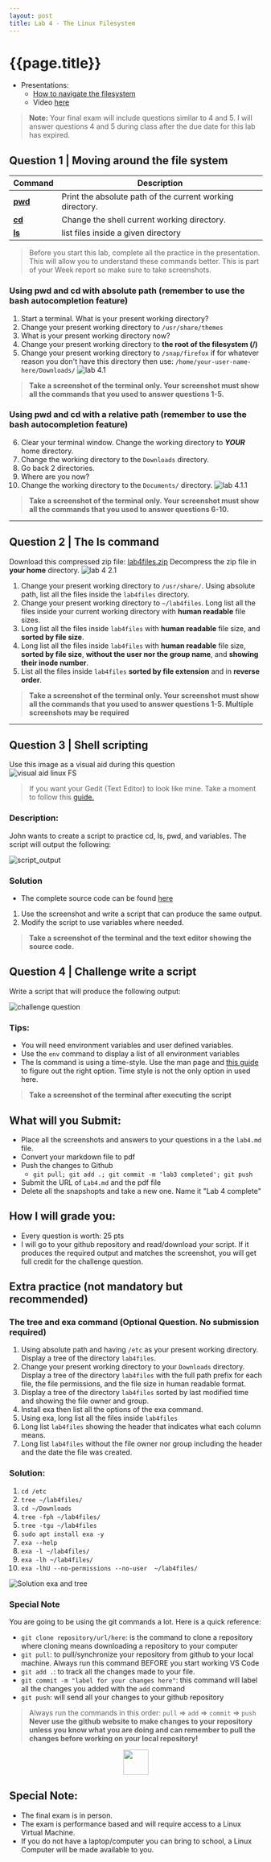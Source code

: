 ```yaml
---
layout: post
title: Lab 4 - The Linux Filesystem
---
```


# {{page.title}}

* Presentations:
  * [How to navigate the filesystem](https://rapurl.live/2n3)
  * Video [here](https://youtu.be/t2vXzYX2ZL8)

> **Note:**
> Your final exam will include questions similar to 4 and 5. I will answer questions 4 and 5 during class after the due date for this lab has expired. 

## Question 1 | Moving around the file system

| Command                            | Description                                               |
| ---------------------------------- | --------------------------------------------------------- |
| **[pwd](https://rapurl.live/6gj)** | Print the absolute path of the current working directory. |
| **[cd](https://rapurl.live/n6h)**  | Change the shell current working directory.               |
| **[ls](https://rapurl.live/9v5)**  | list files inside a given directory                       |

> Before you start this lab, complete all the practice in the presentation. This will allow you to understand these commands better. This is part of your Week report so make sure to take screenshots. 

### Using pwd and cd with absolute path (remember to use the bash autocompletion feature)

1. Start a terminal. What is your present working directory?
2. Change your present working directory to `/usr/share/themes`
3. What is your present working directory now?
4. Change your present working directory to **the root of the filesystem (/)**
5. Change your present working directory to `/snap/firefox` if for whatever reason you don't have this directory then use: `/home/your-user-name-here/Downloads/`
![lab 4.1](/assets/lab4-1.gif)<br>
> **Take a screenshot of the terminal only. Your screenshot must show all the commands that you used to answer questions 1-5.**

### Using pwd and cd with a relative path (remember to use the bash autocompletion feature)
6. Clear your terminal window. Change the working directory to ***YOUR*** home directory.
7. Change the working directory to the `Downloads` directory.
8. Go back 2 directories.
9. Where are you now? 
10. Change the working directory to the `Documents/` directory.
![lab 4.1.1](/assets/lab4-1-1.gif)<br>
> **Take a screenshot of the terminal only. Your screenshot must show all the commands that you used to answer questions 6-10.**

<hr>

## Question 2 | The ls command
Download this compressed zip file: [lab4files.zip](/assets/lab4files.zip) Decompress the zip file in **your home** directory.
![lab 4 2.1](/assets/lab4-2-1.gif)<br>
1. Change your present working directory to `/usr/share/`. Using absolute path, list all the files inside the `lab4files` directory.
2. Change your present working directory to `~/lab4files`. Long list all the files inside your current working directory with **human readable** file sizes.
3. Long list all the files inside `lab4files` with **human readable** file size, and **sorted by file size**.
4. Long list all the files inside `lab4files` with **human readable** file size, **sorted by file size**, **without the user nor the group name**, and **showing their inode number**.
5. List all the files inside `lab4files` **sorted by file extension** and in **reverse order**. 

> **Take a screenshot of the terminal only. Your screenshot must show all the commands that you used to answer questions 1-5. Multiple screenshots may be **required****

<hr>

## Question 3 | Shell scripting

Use this image as a visual aid during this question
<br>![visual aid linux FS](/assets/Linux-Filesystem-Incomplete-visual-aid.png)<br>

> If you want your Gedit (Text Editor) to look like mine. Take a moment to follow this [guide.](https://cis106.com/guides/custimizeGedit/)

### Description:
John wants to create a script to practice cd, ls, pwd, and variables. The script will output the following:

![script_output](/assets/lab4/script_output.png)


### Solution
* The complete source code can be found [here](/assets/lab4/lab4_script.sh)
1. Use the screenshot and write a script that can produce the same output. 
2. Modify the script to use variables where needed.

> **Take a screenshot of the terminal and the text editor showing the source code.**



## Question 4 | Challenge write a script
Write a script that will produce the following output:

![challenge question](/assets/lab4/challenge_question_4.png)


### Tips:
* You will need environment variables and user defined variables. 
* Use the `env` command to display a list of all environment variables
* The ls command is using a time-style. Use the man page and [this guide](https://cis106.com/guides/format-control-char-date-command/) to figure out the right option. Time style is not the only option in used here.

> **Take a screenshot of the terminal after executing the script**


## What will you Submit:
* Place all the screenshots and answers to your questions in a the `lab4.md` file.
* Convert your markdown file to pdf 
* Push the changes to Github
  * `git pull; git add .; git commit -m 'lab3 completed'; git push`
* Submit the URL of `Lab4.md` and the pdf file
* Delete all the snapshopts and take a new one. Name it "Lab 4 complete" 

## How I will grade you:
* Every question is worth: 25 pts
* I will go to your github repository and read/download your script. If it produces the required output and matches the screenshot, you will get full credit for the challenge question.


## Extra practice (not mandatory but recommended)

### The tree and exa command (Optional Question. No submission required)

1. Using absolute path and having `/etc` as your present working directory. Display a tree of the directory `lab4files`.
2. Change your present working directory to your `Downloads` directory. Display a tree of the directory `lab4files` with the full path prefix for each file, the file permissions, and the file size in human readable format.
3. Display a tree of the directory `lab4files` sorted by last modified time and showing the file owner and group. 
4. Install exa then list all the options of the exa command.
5. Using exa, long list all the files inside `lab4files`
6. Long list `lab4files` showing the header that indicates what each column means.
7. Long list `lab4files` without the file owner nor group including the header and the date the file was created.

### Solution:
1. `cd /etc`  
2. `tree ~/lab4files/`
3. `cd ~/Downloads`
4. `tree -fph ~/lab4files/`
5. `tree -tgu ~/lab4files`
6. `sudo apt install exa -y`
7. `exa --help`
8. `exa -l ~/lab4files/`
9. `exa -lh ~/lab4files/`
10. `exa -lhU --no-permissions --no-user  ~/lab4files/`

![Solution exa and tree](/assets/lab4/exaAndTree.gif)

### Special Note
You are going to be using the git commands a lot. Here is a quick reference:
* `git clone repository/url/here`: is the command to clone a repository where cloning means downloading a repository to your computer
* `git pull`: to pull/synchronize your repository from github to your local machine. Always run this command BEFORE you start working VS Code
* `git add .`: to track all the changes made to your file. 
* `git commit -m "label for your changes here"`: this command will label all the changes you added with the `add` command
* `git push`: will send all your changes to your github repository

> Always run the commands in this order: `pull` =>  `add` =>  `commit` => `push` 
> **Never use the github website to make changes to your repository unless you know what you are doing and can remember to pull the changes before working on your local repository!**


<p align="center" style="display:block"><img src="/assets/warning-icon.png" width="50" /></p>

## Special Note:
* The final exam is in person. 
* The exam is performance based and will require access to a Linux Virtual Machine. 
* If you do not have a laptop/computer you can bring to school, a Linux Computer will be made available to you.

